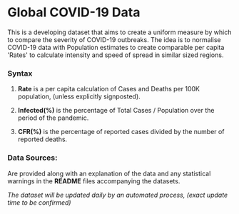 # Global COVID-19 Data

This is a developing dataset that aims to create a uniform measure by which to compare the severity of COVID-19 outbreaks. The idea is to normalise COVID-19 data with Population estimates to create comparable per capita 'Rates' to calculate intensity and speed of spread in similar sized regions.


### Syntax

1. **Rate** is a per capita calculation of Cases and Deaths per 100K population, (unless explicitly signposted).

2. **Infected(%)** is the percentage of Total Cases / Population over the period of the pandemic.

3. **CFR(%)** is the percentage of reported cases divided by the number of reported deaths.


### Data Sources:

Are provided along with an explanation of the data and any statistical warnings in the **README** files accompanying the datasets.


_The dataset will be updated daily by an automated process, (exact update time to be confirmed)_
